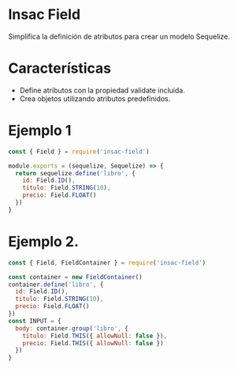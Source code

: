 # Insac Field
Simplifica la definición de atributos para crear un modelo Sequelize.

# Características
- Define atributos con la propiedad validate incluida.
- Crea objetos utilizando atributos predefinidos.

# Ejemplo 1
``` js
const { Field } = require('insac-field')

module.exports = (sequelize, Sequelize) => {
  return sequelize.define('libro', {
    id: Field.ID(),
    titulo: Field.STRING(10),
    precio: Field.FLOAT()
  })
}
```

# Ejemplo 2.
``` js
const { Field, FieldContainer } = require('insac-field')

const container = new FieldContainer()
container.define('libro', {
  id: Field.ID(),
  titulo: Field.STRING(10),
  precio: Field.FLOAT()
})
const INPUT = {
  body: container.group('libro', {
    titulo: Field.THIS({ allowNull: false }),
    precio: Field.THIS({ allowNull: false })
  })
}
```
